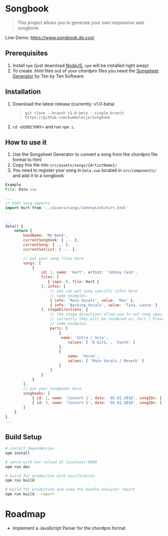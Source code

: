 # Songbook

> This project allows you to generate your own responsive web songbook.

Live-Demo: https://www.songbook.de.cool

## Prerequisites

1.  Install `npm` (just download [NodeJS](https://nodejs.org/en/), `npm` will be installed right away)
2.  To create .html files out of your chordpro files you need the [Songsheet Generator](http://tenbyten.com/software/songsgen/) by Ten by Ten Software.

## Installation

1.  Download the latest release (currently: v1.0-beta)
    > `git clone --branch v1.0-beta --single-branch https://github.com/kumboleijo/Songbook`
2.  `cd <DIRECTORY>` and run `npm i`.

## How to use it

1.  Use the Songsheet Generator to convert a song from the chordpro file format to html
2.  Copy this file into `src/assets/songs/{ArtistName}/`
3.  You need to register your song in `Data.vue` located in `src/components/` and add it to a songbook

```javascript
Example
File: Data.vue

...
// html song imports
import Hurt from '../assets/songs/JohnnyCash/hurt.html'
...

...
data() {
    return {
        bandName: 'My Band',
        currentSongbook: { ... },
        currentSong: { ... },
        currentSetlist: [ ... ],

        // put your song files here
        songs: [
            {
                id: 1, name: 'Hurt', artist: 'Johnny Cash',
                files: [
                   { capo: 0, file: Hurt }
                ], infos: [
                    // you can put song specific infos here
                    // some examples:
                    { info: 'Main Vocals', value: 'Max' },
                    { info: 'Backing Vocals', value: 'Tina, Laura' }
                ], stageDirections: {
                    // the stage directions allow you to set song specific  instructions for mixing and stuff
                    // currently they will be rendered as: Part | Presence
                    // some examples:
                    parts: [
                        {
                         name: 'Intro / Solo',
                            values: [ 'E-Git1,', 'Synth' ]
                        },
                        {
                            name: 'Verse',
                            values: [ 'Main Vocals / Reverb' ]
                        }
                    ]
                }
            }
        ],
        // put your songbooks here
        songbooks: [
            { id: 1, name: 'Concert 1', date: '01.01.2018', songIDs: [1] },
            { id: 2, name: 'Concert 2', date: '02.01.2018', songIDs: [1] },
        ]
    }
}
...
```

## Build Setup

```bash
# install dependencies
npm install

# serve with hot reload at localhost:8080
npm run dev

# build for production with minification
npm run build

# build for production and view the bundle analyzer report
npm run build --report
```

# Roadmap

* Implement a JavaScript Parser for the chordpro format
